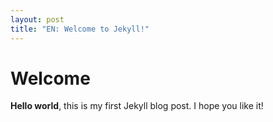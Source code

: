 ```yaml
---
layout: post
title: "EN: Welcome to Jekyll!"
---
```


# Welcome

**Hello world**, this is my first Jekyll blog post. 
I hope you like it!
